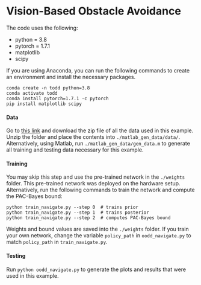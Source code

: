 # Vision-Based Obstacle Avoidance
The code uses the following:
- python = 3.8
- pytorch = 1.7.1
- matplotlib
- scipy

If you are using Anaconda, you can run the following commands to create an environment and install the necessary packages.
```
conda create -n todd python=3.8
conda activate todd
conda install pytorch=1.7.1 -c pytorch
pip install matplotlib scipy
```

#### Data
Go to [this link](https://drive.google.com/file/d/1zpqZbxp-7z3HOktoru5qvEx4ah7FBHBM/view?usp=sharing) and download the zip file of all the data used in this example.
Unzip the folder and place the contents into `./matlab_gen_data/data/`.
Alternatively, using Matlab, run `./matlab_gen_data/gen_data.m` to generate all training and testing data necessary for this example.

#### Training
You may skip this step and use the pre-trained network in the `./weights` folder.
This pre-trained network was deployed on the hardware setup.
Alternatively, run the following commands to train the network and compute the PAC-Bayes bound:
```
python train_navigate.py --step 0  # trains prior
python train_navigate.py --step 1  # trains posterior
python train_navigate.py --step 2  # computes PAC-Bayes bound
```
Weights and bound values are saved into the `./weights` folder.
If you train your own network, change the variable `policy_path` in `oodd_navigate.py` to match `policy_path` in `train_navigate.py`.

#### Testing
Run `python oodd_navigate.py` to generate the plots and results that were used in this example.
